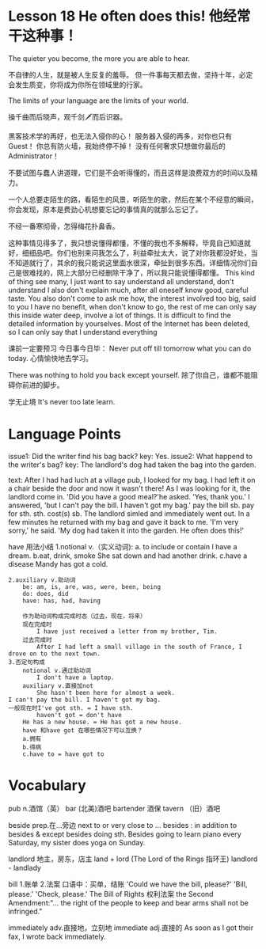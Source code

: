 # Lesson 18 He often does this! 他经常干这种事！

The quieter you become, the more you are able to hear.

不自律的人生，就是被人生反复的羞辱。
但一件事每天都去做，坚持十年，必定会发生质变，你将成为你所在领域里的行家。

The limits of your language are the limits of your world.

操千曲而后晓声，观千剑🗡而后识器。

黑客技术学的再好，也无法入侵你的心！
服务器入侵的再多，对你也只有Guest！
你总有防火墙，我始终停不掉！
没有任何奢求只想做你最后的Administrator！

不要试图与蠢人讲道理，它们是不会听得懂的，而且这样是浪费双方的时间以及精力。

一个人总要走陌生的路，看陌生的风景，听陌生的歌，然后在某个不经意的瞬间，你会发现，原本是费劲心机想要忘记的事情真的就那么忘记了。

不经一番寒彻骨，怎得梅花扑鼻香。

这种事情见得多了，我只想说懂得都懂，不懂的我也不多解释，毕竟自己知道就好，细细品吧。你们也别来问我怎么了，利益牵扯太大，说了对你我都没好处，当不知道就行了，其余的我只能说这里面水很深，牵扯到很多东西。详细情况你们自己是很难找的，网上大部分已经删除干净了，所以我只能说懂得都懂。
This kind of thing see many, I just want to say understand all understand, don't understand I also don't explain much, after all oneself know good, careful taste. You also don't come to ask me how, the interest involved too big, said to you I have no benefit, when don't know to go, the rest of me can only say this inside water deep, involve a lot of things. It is difficult to find the detailed information by yourselves. Most of the Internet has been deleted, so I can only say that I understand everything

课前一定要预习
今日事今日毕：
    Never put off till tomorrow what you can do today.
心情愉快地去学习。

There was nothing to hold you back except yourself. 除了你自己，谁都不能阻碍你前进的脚步。

学无止境
It's never too late learn.

# Language Points

issue1:
    Did the writer find his bag back?
key:
    Yes.
issue2:
    What happend to the writer's bag?
key:
    The landlord's dog had taken the bag into the garden.

text:
    After I had had luch at a village pub, I looked for my bag. 
    I had left it on a chair beside the door and now it wasn't there!
    As I was looking for it, the landlord come in.
    'Did you have a good meal?'he asked.
    'Yes, thank you.' I answered, 'but I can't pay the bill. I haven't got my bag.'
        pay the bill
        sb. pay for sth.
        sth. cost(s) sb.
    The landlord simled and immediately went out.
    In a few minutes he returned with my bag and gave it back to me.
    'I'm very sorry,' he said. 'My dog had taken it into the garden.
    He often does this!'

have 用法小结
    1.notional v.（实义动词):
        a. to include or contain
            I have a dream.
        b.eat, drink, smoke
            She sat down and had another drink.
        c.have a disease
            Mandy has got a cold.
    
    2.auxiliary v.助动词
        be: am, is, are, was, were, been, being
        do: does, did
        have: has, had, having

        作为助动词构成完成时态（过去，现在，将来）
        现在完成时
            I have just received a letter from my brother, Tim.
        过去完成时
            After I had left a small village in the south of France, I drove on to the next town.
    3.否定句构成
        notional v.通过助动词
            I don't have a laptop.
        auxiliary v.直接加not
            She hasn't been here for almost a week.
    I can't pay the bill. I haven't got my bag.
    一般现在时I've got sth. = I have sth.
            haven't got = don't have
        He has a new house. = He has got a new house.
        have 和have got 在哪些情况下可以互换？
        a.拥有
        b.得病
        c.have to = have got to

# Vocabulary

pub n.酒馆（英）
    bar (北美)酒吧
    bartender 酒保
    tavern （旧）酒吧

beside
    prep.在...旁边
    next to or very close to ...
    besides : in addition to 
    besides & except
    besides doing sth.
    Besides going to learn piano every Saturday, my sister does yoga on Sunday.

landlord 地主，房东，店主
    land + lord (The Lord of the Rings 指环王)
    landlord - landlady
    
bill 
    1.账单
    2.法案
    口语中：买单，结账
    'Could we have the bill, please?'
    'Bill, please.'
    'Check, please.'
    The Bill of Rights 权利法案
        the Second Amendment:"... the right of the people to keep and bear arms shall not be infringed."

immediately
    adv.直接地，立刻地
    immediate adj.直接的
    As soon as I got their fax, I wrote back immediately.